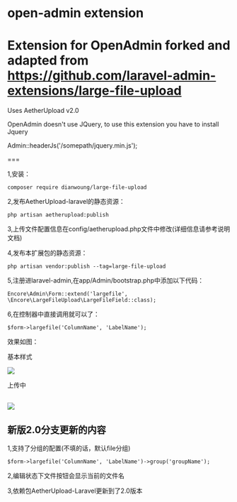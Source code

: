 open-admin extension
======

Extension for OpenAdmin forked and adapted from https://github.com/laravel-admin-extensions/large-file-upload
===
Uses AetherUpload v2.0

OpenAdmin doesn't use JQuery, to use this extension you have to install Jquery

Admin::headerJs('/somepath/jquery.min.js');

===

1,安装：
````
composer require dianwoung/large-file-upload
````
2,发布AetherUpload-laravel的静态资源：
````
php artisan aetherupload:publish
````
3,上传文件配置信息在config/aetherupload.php文件中修改(详细信息请参考说明文档)

4,发布本扩展包的静态资源：
````
php artisan vendor:publish --tag=large-file-upload
````
5,注册进laravel-admin,在app/Admin/bootstrap.php中添加以下代码：
````
Encore\Admin\Form::extend('largefile', \Encore\LargeFileUpload\LargeFileField::class);
````
6,在控制器中直接调用就可以了：
````
$form->largefile('ColumnName', 'LabelName');
````
效果如图：

基本样式

![](preview.png)

上传中

![](onload.png)
----
新版2.0分支更新的内容
---
1,支持了分组的配置(不填的话，默认file分组)
````
$form->largefile('ColumnName', 'LabelName')->group('groupName');
````
2,编辑状态下文件按钮会显示当前的文件名

3,依赖包AetherUpload-Laravel更新到了2.0版本


